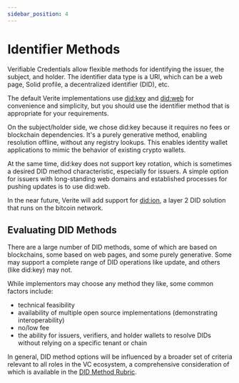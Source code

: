 ```yaml
---
sidebar_position: 4
---
```


# Identifier Methods

Verifiable Credentials allow flexible methods for identifying the issuer, the subject, and holder. The identifier data type is a URI, which can be a web page, Solid profile, a decentralized identifier (DID), etc.

The default Verite implementations use [did:key](https://w3c-ccg.github.io/did-method-key/) and [did:web](https://w3c-ccg.github.io/did-method-web/) for convenience and simplicity, but you should use the identifier method that is appropriate for your requirements.

On the subject/holder side, we chose did:key because it requires no fees or blockchain dependencies. It's a purely generative method, enabling resolution offline, without any registry lookups. This enables identity wallet applications to mimic the behavior of existing crypto wallets.

At the same time, did:key does not support key rotation, which is sometimes a desired DID method characteristic, especially for issuers. A simple option for issuers with long-standing web domains and established processes for pushing updates is to use did:web.

In the near future, Verite will add support for [did:ion](https://identity.foundation/ion/), a layer 2 DID solution that runs on the bitcoin network.

## Evaluating DID Methods

There are a large number of DID methods, some of which are based on blockchains, some based on web pages, and some purely generative. Some may support a complete range of DID operations like update, and others (like did:key) may not.

While implementors may choose any method they like, some common factors include:

- technical feasibility
- availability of multiple open source implementations (demonstrating interoperability)
- no/low fee
- the ability for issuers, verifiers, and holder wallets to resolve DIDs without relying on a specific tenant or chain

In general, DID method options will be influenced by a broader set of criteria relevant to all roles in the VC ecosystem, a comprehensive consideration of which is available in the [DID Method Rubric](https://w3c.github.io/did-rubric).
